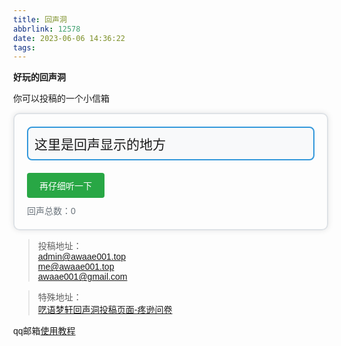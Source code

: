 ```yaml
---
title: 回声洞
abbrlink: 12578
date: 2023-06-06 14:36:22
tags:
---
```

**好玩的回声洞**

你可以投稿的一个小信箱


<!DOCTYPE html>
<html lang="en">

<head>
  <meta charset="UTF-8">
  <meta name="viewport" content="width=device-width, initial-scale=1.0">
  <title>格言显示</title>
  <style>
    body {
      font-family: Arial, sans-serif;
      align-items: center;
      justify-content: center;
      min-height: 100vh;
      margin: 0;
    }
    #container {
      position: relative;
      border: 2px solid #dee2e6;
      padding: 20px;
      border-radius: 10px;
      box-shadow: 0 0 10px rgba(0, 0, 0, 0.1);
    }
    #quote-container {
      border: 2px solid #3498db;
      padding: 10px;
      border-radius: 8px;
      margin-bottom: 20px;
      background-color: #f8f9fa;
      position: relative;
    }
    #quote {
      font-size: 1.5em;
    }
    #button-container {
      margin-top: 20px;
    }
    button {
      background-color: #28a745;
      color: #fff;
      padding: 10px 20px;
      font-size: 1em;
      border: none;
      border-radius: 4px;
      cursor: pointer;
    }
    #quote-count {
      margin-top: 10px;
      color: #6c757d;
    }
    #loading {
      display: none;
      position: absolute;
      top: 0;
      left: 0;
      width: 100%;
      height: 100%;
      background-color: rgba(255, 255, 255, 0.8); /* 半透明白色背景 */
      justify-content: center;
      align-items: center;
      z-index: 1; /* 确保遮罩在最上层 */
      text-align: center; /* 将文本居中 */
    }
    .loader {
      border: 4px solid #f3f3f3;
      border-radius: 50%;
      border-top: 4px solid #3498db;
      width: 20px;
      height: 20px;
      animation: spin 1s linear infinite;
    }
    @keyframes spin {
      0% { transform: rotate(0deg); }
      100% { transform: rotate(360deg); }
    }
  </style>
</head>

<body>

  <div id="container">
    <div id="quote-container">
      <div id="loading">
        <div class="loader"></div>
        <div>加载中...</div>
      </div>
      <div id="quote">这里是回声显示的地方</div>
    </div>
    <div id="button-container">
      <button onclick="changeQuote()">再仔细听一下</button>
      <div id="quote-count">回声总数：0</div>
    </div>
  </div>

  <!-- 引入独立的JavaScript文件 -->
  <script src="https://awaae001.top/script.js"></script>

</body>

</html>


>投稿地址：<br>
<admin@awaae001.top><br>
<me@awaae001.top><br>
<awaae001@gmail.com><br>

>特殊地址：<br>
[呓语梦轩回声洞投稿页面-疼逊问卷](https://wj.qq.com/s2/13785137/655a/)

qq邮箱[使用教程](https://service.mail.qq.com/)

